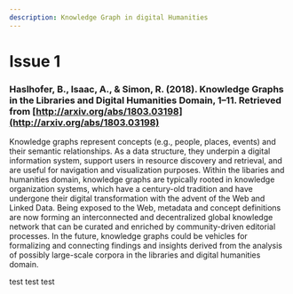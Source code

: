 ```yaml
---
description: Knowledge Graph in digital Humanities
---
```


# Issue 1

### Haslhofer, B., Isaac, A., & Simon, R. \(2018\). Knowledge Graphs in the Libraries and Digital Humanities Domain, 1–11. Retrieved from [http://arxiv.org/abs/1803.03198](http://arxiv.org/abs/1803.03198)

Knowledge graphs represent concepts \(e.g., people, places, events\) and their semantic relationships. As a data structure, they underpin a digital information system, support users in resource discovery and retrieval, and are useful for navigation and visualization purposes. Within the libaries and humanities domain, knowledge graphs are typically rooted in knowledge organization systems, which have a century-old tradition and have undergone their digital transformation with the advent of the Web and Linked Data. Being exposed to the Web, metadata and concept definitions are now forming an interconnected and decentralized global knowledge network that can be curated and enriched by community-driven editorial processes. In the future, knowledge graphs could be vehicles for formalizing and connecting findings and insights derived from the analysis of possibly large-scale corpora in the libraries and digital humanities domain.

test test test
